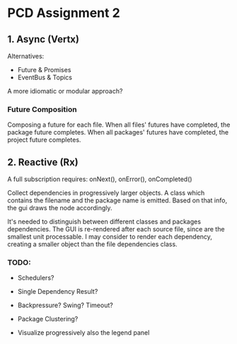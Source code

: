 
# PCD Assignment 2

## 1. Async (Vertx)
Alternatives:
* Future & Promises
* EventBus & Topics

A more idiomatic or modular approach?

### Future Composition
Composing a future for each file.
When all files' futures have completed, the package future completes.
When all packages' futures have completed, the project future completes.

## 2. Reactive (Rx)
A full subscription requires: onNext(), onError(), onCompleted()

Collect dependencies in progressively larger objects.
A class which contains the filename and the package name is emitted.
Based on that info, the gui draws the node accordingly.

It's needed to distinguish between different classes and packages dependencies.
The GUI is re-rendered after each source file, since are the smallest unit processable.
I may consider to render each dependency, creating a smaller object than the file dependencies class.

### TODO:
- Schedulers?
- Single Dependency Result?
- Backpressure? Swing? Timeout? 
- Package Clustering?

- Visualize progressively also the legend panel
